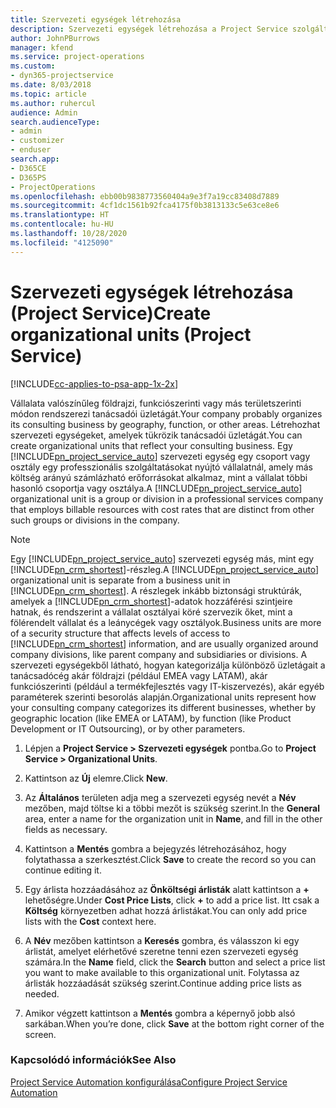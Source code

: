 ```yaml
---
title: Szervezeti egységek létrehozása
description: Szervezeti egységek létrehozása a Project Service szolgáltatásban
author: JohnPBurrows
manager: kfend
ms.service: project-operations
ms.custom:
- dyn365-projectservice
ms.date: 8/03/2018
ms.topic: article
ms.author: ruhercul
audience: Admin
search.audienceType:
- admin
- customizer
- enduser
search.app:
- D365CE
- D365PS
- ProjectOperations
ms.openlocfilehash: ebb00b9838773560404a9e3f7a19cc83408d7889
ms.sourcegitcommit: 4cf1dc1561b92fca4175f0b3813133c5e63ce8e6
ms.translationtype: HT
ms.contentlocale: hu-HU
ms.lasthandoff: 10/28/2020
ms.locfileid: "4125090"
---
```

# <a name="create-organizational-units-project-service"></a><span data-ttu-id="2dc4a-103">Szervezeti egységek létrehozása (Project Service)</span><span class="sxs-lookup"><span data-stu-id="2dc4a-103">Create organizational units (Project Service)</span></span>

[!INCLUDE[cc-applies-to-psa-app-1x-2x](../includes/cc-applies-to-psa-app-1x-2x.md)]

<span data-ttu-id="2dc4a-104">Vállalata valószínűleg földrajzi, funkciószerinti vagy más területszerinti módon rendszerezi tanácsadói üzletágát.</span><span class="sxs-lookup"><span data-stu-id="2dc4a-104">Your company probably organizes its consulting business by geography, function, or other areas.</span></span> <span data-ttu-id="2dc4a-105">Létrehozhat szervezeti egységeket, amelyek tükrözik tanácsadói üzletágát.</span><span class="sxs-lookup"><span data-stu-id="2dc4a-105">You can create organizational units that reflect your consulting business.</span></span> <span data-ttu-id="2dc4a-106">Egy [!INCLUDE[pn_project_service_auto](../includes/pn-project-service-auto.md)] szervezeti egység egy csoport vagy osztály egy professzionális szolgáltatásokat nyújtó vállalatnál, amely más költség arányú számlázható erőforrásokat alkalmaz, mint a vállalat többi hasonló csoportja vagy osztálya.</span><span class="sxs-lookup"><span data-stu-id="2dc4a-106">A [!INCLUDE[pn_project_service_auto](../includes/pn-project-service-auto.md)] organizational unit is a group or division in a professional services company that employs billable resources with cost rates that are distinct from other such groups or divisions in the company.</span></span>  
  
> [!NOTE]
>  <span data-ttu-id="2dc4a-107">Egy [!INCLUDE[pn_project_service_auto](../includes/pn-project-service-auto.md)] szervezeti egység más, mint egy [!INCLUDE[pn_crm_shortest](../includes/pn-crm-shortest.md)]-részleg.</span><span class="sxs-lookup"><span data-stu-id="2dc4a-107">A [!INCLUDE[pn_project_service_auto](../includes/pn-project-service-auto.md)] organizational unit is separate from a business unit in [!INCLUDE[pn_crm_shortest](../includes/pn-crm-shortest.md)].</span></span> <span data-ttu-id="2dc4a-108">A részlegek inkább biztonsági struktúrák, amelyek a [!INCLUDE[pn_crm_shortest](../includes/pn-crm-shortest.md)]-adatok hozzáférési szintjeire hatnak, és rendszerint a vállalat osztályai köré szervezik őket, mint a fölérendelt vállalat és a leánycégek vagy osztályok.</span><span class="sxs-lookup"><span data-stu-id="2dc4a-108">Business units are more of a security structure that affects levels of access to [!INCLUDE[pn_crm_shortest](../includes/pn-crm-shortest.md)] information, and are usually organized around company divisions, like parent company and subsidiaries or divisions.</span></span> <span data-ttu-id="2dc4a-109">A szervezeti egységekből látható, hogyan kategorizálja különböző üzletágait a tanácsadócég akár földrajzi (például EMEA vagy LATAM), akár funkciószerinti (például a termékfejlesztés vagy IT-kiszervezés), akár egyéb paraméterek szerinti besorolás alapján.</span><span class="sxs-lookup"><span data-stu-id="2dc4a-109">Organizational units represent how your consulting company categorizes its different businesses, whether by geographic location (like EMEA or LATAM), by function (like Product Development or IT Outsourcing), or by other parameters.</span></span>  
  
1.  <span data-ttu-id="2dc4a-110">Lépjen a **Project Service > Szervezeti egységek** pontba.</span><span class="sxs-lookup"><span data-stu-id="2dc4a-110">Go to **Project Service > Organizational Units**.</span></span>  
  
2.  <span data-ttu-id="2dc4a-111">Kattintson az **Új** elemre.</span><span class="sxs-lookup"><span data-stu-id="2dc4a-111">Click **New**.</span></span>  
  
3.  <span data-ttu-id="2dc4a-112">Az **Általános** területen adja meg a szervezeti egység nevét a **Név** mezőben, majd töltse ki a többi mezőt is szükség szerint.</span><span class="sxs-lookup"><span data-stu-id="2dc4a-112">In the **General** area, enter a name for the organization unit in **Name**, and fill in the other fields as necessary.</span></span>  
  
4.  <span data-ttu-id="2dc4a-113">Kattintson a **Mentés** gombra a bejegyzés létrehozásához, hogy folytathassa a szerkesztést.</span><span class="sxs-lookup"><span data-stu-id="2dc4a-113">Click **Save** to create the record so you can continue editing it.</span></span>  
  
5.  <span data-ttu-id="2dc4a-114">Egy árlista hozzáadásához az **Önköltségi árlisták** alatt kattintson a **+** lehetőségre.</span><span class="sxs-lookup"><span data-stu-id="2dc4a-114">Under **Cost Price Lists**, click **+** to add a price list.</span></span> <span data-ttu-id="2dc4a-115">Itt csak a **Költség** környezetben adhat hozzá árlistákat.</span><span class="sxs-lookup"><span data-stu-id="2dc4a-115">You can only add price lists with the **Cost** context here.</span></span>  
  
6.  <span data-ttu-id="2dc4a-116">A **Név** mezőben kattintson a **Keresés** gombra, és válasszon ki egy árlistát, amelyet elérhetővé szeretne tenni ezen szervezeti egység számára.</span><span class="sxs-lookup"><span data-stu-id="2dc4a-116">In the **Name** field, click the **Search** button and select a price list you want to make available to this organizational unit.</span></span> <span data-ttu-id="2dc4a-117">Folytassa az árlisták hozzáadását szükség szerint.</span><span class="sxs-lookup"><span data-stu-id="2dc4a-117">Continue adding price lists as needed.</span></span>  
  
7.  <span data-ttu-id="2dc4a-118">Amikor végzett kattintson a **Mentés** gombra a képernyő jobb alsó sarkában.</span><span class="sxs-lookup"><span data-stu-id="2dc4a-118">When you’re done, click **Save** at the bottom right corner of the screen.</span></span>  
  
### <a name="see-also"></a><span data-ttu-id="2dc4a-119">Kapcsolódó információk</span><span class="sxs-lookup"><span data-stu-id="2dc4a-119">See Also</span></span>  
 [<span data-ttu-id="2dc4a-120">Project Service Automation konfigurálása</span><span class="sxs-lookup"><span data-stu-id="2dc4a-120">Configure Project Service Automation</span></span>](../psa/configure.md)
